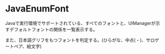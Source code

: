 JavaEnumFont
============

Javaで実行環境でサポートされている、すべてのフォントと、UIManagerが示すデフォルトフォントの関係を一覧表示する。

また、日本語グリフをもつフォントを判定する。(ひらがな、中点(・)、サロゲートペア、絵文字)

